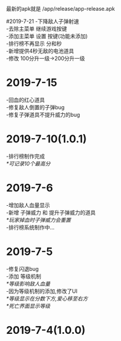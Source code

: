 最新的apk就是 /app/release/app-release.apk  

#2019-7-21
-下降敌人子弹射速  
-去除主菜单 继续游戏按键  
-添加主菜单 设置 按键(功能未添加)  
-排行榜不再显示 分和秒  
-新增提供4秒无敌的电池道具  
-修改 100分升一级->200分升一级  

# 2019-7-15
-回血的红心道具  
-修复敌人倒置的子弹bug  
-修复子弹道具不提升威力的bug  

# 2019-7-10(1.0.1)
-排行榜制作完成  
 *\*可记录10个最高分*  

# 2019-7-6
-增加敌人血量显示  
-新增 子弹威力 和 提升子弹威力的道具  
 *\*玩家掉血时子弹威力会重置*  
-排行榜系统制作中…  

# 2019-7-5
-修复闪退bug  
-添加 等级机制  
  *\*等级影响敌人血量*  
-因为等级机制的添加,修改了UI  
   *\*等级显示在分数下方,爱心移至右方*  
   *\*死亡界面显示等级*  

# 2019-7-4(1.0.0)
